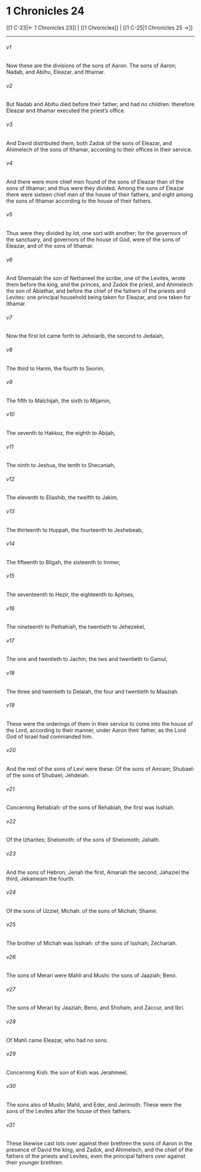 # 1 Chronicles 24

[[1 C-23|← 1 Chronicles 23]] | [[1 Chronicles]] | [[1 C-25|1 Chronicles 25 →]]
***

###### v1
Now these are the divisions of the sons of Aaron. The sons of Aaron; Nadab, and Abihu, Eleazar, and Ithamar.
###### v2
But Nadab and Abihu died before their father, and had no children: therefore Eleazar and Ithamar executed the priest’s office.
###### v3
And David distributed them, both Zadok of the sons of Eleazar, and Ahimelech of the sons of Ithamar, according to their offices in their service.
###### v4
And there were more chief men found of the sons of Eleazar than of the sons of Ithamar; and thus were they divided. Among the sons of Eleazar there were sixteen chief men of the house of their fathers, and eight among the sons of Ithamar according to the house of their fathers.
###### v5
Thus were they divided by lot, one sort with another; for the governors of the sanctuary, and governors of the house of God, were of the sons of Eleazar, and of the sons of Ithamar.
###### v6
And Shemaiah the son of Nethaneel the scribe, one of the Levites, wrote them before the king, and the princes, and Zadok the priest, and Ahimelech the son of Abiathar, and before the chief of the fathers of the priests and Levites: one principal household being taken for Eleazar, and one taken for Ithamar.
###### v7
Now the first lot came forth to Jehoiarib, the second to Jedaiah,
###### v8
The third to Harim, the fourth to Seorim,
###### v9
The fifth to Malchijah, the sixth to Mijamin,
###### v10
The seventh to Hakkoz, the eighth to Abijah,
###### v11
The ninth to Jeshua, the tenth to Shecaniah,
###### v12
The eleventh to Eliashib, the twelfth to Jakim,
###### v13
The thirteenth to Huppah, the fourteenth to Jeshebeab,
###### v14
The fifteenth to Bilgah, the sixteenth to Immer,
###### v15
The seventeenth to Hezir, the eighteenth to Aphses,
###### v16
The nineteenth to Pethahiah, the twentieth to Jehezekel,
###### v17
The one and twentieth to Jachin, the two and twentieth to Gamul,
###### v18
The three and twentieth to Delaiah, the four and twentieth to Maaziah.
###### v19
These were the orderings of them in their service to come into the house of the Lord, according to their manner, under Aaron their father, as the Lord God of Israel had commanded him.
###### v20
And the rest of the sons of Levi were these: Of the sons of Amram; Shubael: of the sons of Shubael; Jehdeiah.
###### v21
Concerning Rehabiah: of the sons of Rehabiah, the first was Isshiah.
###### v22
Of the Izharites; Shelomoth: of the sons of Shelomoth; Jahath.
###### v23
And the sons of Hebron; Jeriah the first, Amariah the second, Jahaziel the third, Jekameam the fourth.
###### v24
Of the sons of Uzziel; Michah: of the sons of Michah; Shamir.
###### v25
The brother of Michah was Isshiah: of the sons of Isshiah; Zechariah.
###### v26
The sons of Merari were Mahli and Mushi: the sons of Jaaziah; Beno.
###### v27
The sons of Merari by Jaaziah; Beno, and Shoham, and Zaccur, and Ibri.
###### v28
Of Mahli came Eleazar, who had no sons.
###### v29
Concerning Kish: the son of Kish was Jerahmeel.
###### v30
The sons also of Mushi; Mahli, and Eder, and Jerimoth. These were the sons of the Levites after the house of their fathers.
###### v31
These likewise cast lots over against their brethren the sons of Aaron in the presence of David the king, and Zadok, and Ahimelech, and the chief of the fathers of the priests and Levites, even the principal fathers over against their younger brethren. 
